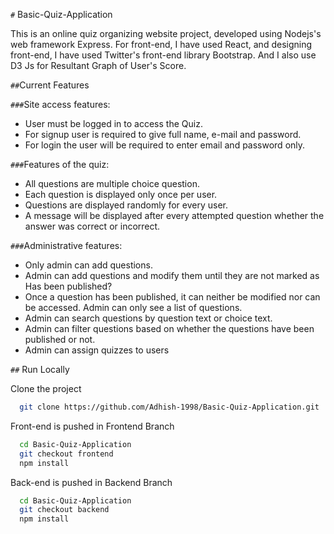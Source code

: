 `#` Basic-Quiz-Application

This is an online quiz organizing website project, developed using Nodejs's web framework Express.
For front-end, I have used React, and designing front-end, I have used Twitter's front-end library Bootstrap. And I also use D3 Js for Resultant Graph of User's Score.

`##`Current Features

`###`Site access features:

   * User must be logged in to access the Quiz.
   * For signup user is required to give full name, e-mail and password.
   * For login the user will be required to enter email and password only.


`###`Features of the quiz:

   * All questions are multiple choice question.
   * Each question is displayed only once per user.
   * Questions are displayed randomly for every user.
   * A message will be displayed after every attempted question whether the answer was correct or incorrect.

`###`Administrative features:

   * Only admin can add questions.
   * Admin can add questions and modify them until they are not marked as Has been published?
   * Once a question has been published, it can neither be modified nor can be accessed. Admin can only see a list of questions.
   * Admin can search questions by question text or choice text.
   * Admin can filter questions based on whether the questions have been published or not.
   * Admin can assign quizzes to users

`##` Run Locally

Clone the project

```bash
  git clone https://github.com/Adhish-1998/Basic-Quiz-Application.git
```

Front-end is pushed in Frontend Branch

```bash
  cd Basic-Quiz-Application
  git checkout frontend
  npm install
```

Back-end is pushed in Backend Branch

```bash
  cd Basic-Quiz-Application
  git checkout backend
  npm install
```


